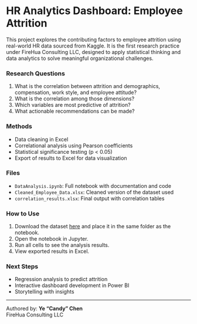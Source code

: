 # HR Analytics Dashboard: Employee Attrition

This project explores the contributing factors to employee attrition using real-world HR data sourced from Kaggle. It is the first research practice under FireHua Consulting LLC, designed to apply statistical thinking and data analytics to solve meaningful organizational challenges.

### Research Questions
1. What is the correlation between attrition and demographics, compensation, work style, and employee attitude?
2. What is the correlation among those dimensions?
3. Which variables are most predictive of attrition?
4. What actionable recommendations can be made?

### Methods
- Data cleaning in Excel
- Correlational analysis using Pearson coefficients
- Statistical significance testing (p < 0.05)
- Export of results to Excel for data visualization

### Files
- `DataAnalysis.ipynb`: Full notebook with documentation and code
- `Cleaned_Employee_Data.xlsx`: Cleaned version of the dataset used
- `correlation_results.xlsx`: Final output with correlation tables

### How to Use
1. Download the dataset [here](./Cleaned_Employee_Data.xlsx) and place it in the same folder as the notebook.
2. Open the notebook in Jupyter.
3. Run all cells to see the analysis results.
4. View exported results in Excel.

### Next Steps
- Regression analysis to predict attrition
- Interactive dashboard development in Power BI
- Storytelling with insights

---

Authored by: **Ye “Candy” Chen**  
FireHua Consulting LLC
